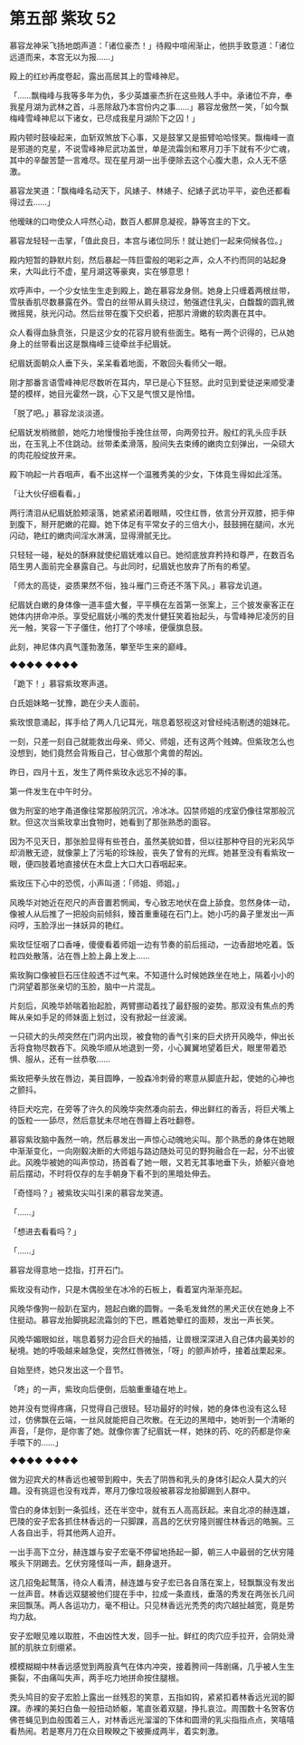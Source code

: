 # 第五部 紫玫 52

慕容龙神采飞扬地朗声道：「诸位豪杰！」待殿中喧闹渐止，他拱手致意道：「诸位远道而来，本宫无以为报……」

殿上的红纱再度卷起，露出高居其上的雪峰神尼。

「……飘梅峰与我等多年为仇，多少英雄豪杰折在这些贱人手中。承诸位不弃，奉我星月湖为武林之首，斗恶除敌乃本宫份内之事……」慕容龙傲然一笑，「如今飘梅峰雪峰神尼以下诸女，已尽成我星月湖阶下之囚！」

殿内顿时鼓噪起来，血斩双煞放下心事，又是鼓掌又是振臂哈哈怪笑。飘梅峰一直是邪道的克星，不说雪峰神尼武功盖世，单是流霜剑和寒月刀手下就有不少亡魂，其中的辛酸苦楚一言难尽。现在星月湖一出手便除去这个心腹大患，众人无不感激。

慕容龙笑道：「飘梅峰名动天下，风婊子、林婊子、纪婊子武功平平，姿色还都看得过去……」

他暧昧的口吻使众人呯然心动，数百人都屏息凝视，静等宫主的下文。

慕容龙轻轻一击掌，「值此良日，本宫与诸位同乐！就让她们一起来伺候各位。」

殿内短暂的静默片刻，然后暴起一阵巨雷般的喝彩之声，众人不约而同的站起身来，大叫此行不虚，星月湖这等豪爽，实在够意思！

欢呼声中，一个少女怯生生走到殿上，跪在慕容龙身侧。她身上只缠着两根丝带，雪肤香肌尽数暴露在外。雪白的丝带从肩头绕过，勉强遮住乳尖，白馥馥的圆乳微微摇晃，肤光闪动。然后丝带在腹下交织着，把那片滑嫩的软肉裹在其中。

众人看得血脉贲张，只是这少女的花容月貌有些面生。略有一两个识得的，已从她身上的丝带看出这是飘梅峰三徒牵丝手纪眉妩。

纪眉妩面朝众人垂下头，呆呆看着地面，不敢回头看师父一眼。

刚才那番言语雪峰神尼尽数听在耳内，早已是心下狂怒。此时见到爱徒逆来顺受凄楚的模样，她目光霍然一跳，心下又是气恨又是怜惜。

「脱了吧。」慕容龙淡淡道。

纪眉妩发梢微颤，她吃力地慢慢抬手挽住丝带，向两旁拉开。殷红的乳头应手跃出，在玉乳上不住跳动。丝带柔柔滑落，股间失去束缚的嫩肉立刻弹出，一朵硕大的肉花般绽放开来。

殿下响起一片吞咽声，看不出这样一个温雅秀美的少女，下体竟生得如此淫荡。

「让大伙仔细看看。」

两行清泪从纪眉妩脸颊滚落，她紧紧闭着眼睛，咬住红唇，依言分开双膝，把手伸到腹下，掰开肥嫩的花瓣。她下体足有平常女子的三倍大小，鼓鼓拥在腿间，水光闪动，艳红的嫩肉间淫水淋漓，显得滑腻无比。

只轻轻一碰，秘处的酥麻就使纪眉妩难以自已。她彻底放弃矜持和尊严，在数百名陌生男人面前完全暴露自己。与此同时，纪眉妩也放弃了所有的希望。

「师太的高徒，姿质果然不俗，独斗雁门三奇还不落下风。」慕容龙讥道。

纪眉妩白嫩的身体像一道丰盛大餐，平平横在左首第一张案上，三个披发豪客正在她体内拼命冲杀。享受纪眉妩小嘴的秃发什健狂笑着抬起头，与雪峰神尼凌厉的目光一触，笑容一下子僵住，他打了个哆嗦，便偃旗息鼓。

此刻，神尼体内真气蓬勃激荡，攀至毕生来的巅峰。

◆◆◆◆ ◆◆◆◆

「跪下！」慕容紫玫寒声道。

白氏姐妹略一犹豫，跪在少夫人面前。

紫玫恨意涌起，挥手给了两人几记耳光，喘息着怒视这对曾经纯洁剔透的姐妹花。

一刻，只差一刻自己就能救出母亲、师父、师姐，还有这两个贱婢。但紫玫怎么也没想到，她们竟然会背叛自己，甘心做那个禽兽的帮凶。

昨日，四月十五，发生了两件紫玫永远忘不掉的事。

第一件发生在中午时分。

做为刑室的地字甬道像往常那般阴沉沉，冷冰冰。囚禁师姐的戌室仍像往常那般沉默。但这次当紫玫拿出食物时，她看到了那张熟悉的面容。

因为不见天日，那张脸显得有些苍白，虽然美貌如昔，但以往那种夺目的光彩风华却消散无迹，就像蒙上了污垢的珍珠般，丧失了曾有的光辉。她甚至没有看紫玫一眼，便四肢着地直接伏在木盘上大口大口吞咽起来。

紫玫压下心中的恐慌，小声叫道：「师姐、师姐。」

风晚华对她近在咫尺的声音置若惘闻，专心致志地伏在盘上舔食。忽然身体一动，像被人从后推了一把般向前倾斜，臻首重重碰在石门上。她小巧的鼻子里发出一声闷哼，玉脸浮出一抹妖异的艳红。

紫玫怔怔咽了口香唾，傻傻看着师姐一边有节奏的前后摇动，一边香甜地吃着。饭粒四处散落，沾在唇上脸上鼻上发上……

紫玫胸口像被巨石压住般透不过气来。不知道什么时候她跌坐在地上，隔着小小的门洞望着那张亲切的玉脸，脑中一片混乱。

片刻后，风晚华娇喘着抬起脸，两臂挪动着找了最舒服的姿势。那双没有焦点的秀眸从亲如手足的师妹面上划过，没有掀起一丝波澜。

一只硕大的头颅突然在门洞内出现，被食物的香气引来的巨犬挤开风晚华，伸出长舌将食物尽数吞下。风晚华顺从地退到一旁，小心翼翼地望着巨犬，眼里带着恐惧、服从，还有一丝恭敬……

紫玫把拳头放在唇边，美目圆睁，一股森冷刺骨的寒意从脚底升起，使她的心神也之颤抖。

待巨犬吃完，在旁等了许久的风晚华突然凑向前去，伸出鲜红的香舌，将巨犬嘴上的饭粒一一舔尽，然后意犹未尽地在唇瓣上吞吐翻卷。

慕容紫玫脑中轰然一响，然后暴发出一声惊心动魄地尖叫。那个熟悉的身体在她眼中渐渐变化，一向刚毅决断的大师姐与路边随处可见的野狗融合在一起，分不出彼此。风晚华被她的叫声惊动，扬首看了她一眼，又若无其事地垂下头，娇躯兴奋地前后摆动，不时将仅存的左手朝身下看不到的黑暗处伸去。

「奇怪吗？」被紫玫尖叫引来的慕容龙笑道。

「……」

「想进去看看吗？」

「……」

慕容龙得意地一捻指，打开石门。

紫玫没有动作，只是木偶般坐在冰冷的石板上，看着室内渐渐亮起。

风晚华像狗一般趴在室内，翘起白嫩的圆臀。一条毛发耸然的黑犬正伏在她身上不住挺动。慕容龙抬脚挑起流霜剑的下巴，瞧着她晕红的面颊，发出一声长笑。

风晚华媚眼如丝，喘息着努力迎合巨犬的抽插，让兽根深深进入自己体内最美妙的秘境。她的呼吸越来越急促，突然红唇微张，「呀」的颤声娇呼，接着战栗起来。

自始至终，她只发出这一个音节。

「咚」的一声，紫玫向后便倒，后脑重重磕在地上。

她并没有觉得疼痛，只觉得自己很轻。轻功最好的时候，她的身体也没有这么轻过，仿佛飘在云端，一丝风就能把自己吹散。在无边的黑暗中，她听到一个清晰的声音，「是你，是你害了她。就像你害了纪眉妩一样，她抹的药、吃的药都是你亲手喂下的……」

◆◆◆◆ ◆◆◆◆

做为迎宾犬的林香远也被带到殿中，失去了阴唇和乳头的身体引起众人莫大的兴趣。没有挑逗也没有戏弄，寒月刀像垃圾般被慕容龙抬脚踢到人群中。

雪白的身体划到一条弧线，还在半空中，就有五人高高跃起。来自北凉的赫连雄，巴陵的安子宏各抓住林香远的一只脚踝，高昌的乞伏穷隆则握住林香远的皓腕。三人各自出手，将其他两人迫开。

一出手高下立分，赫连雄与安子宏毫不停留地扬起一脚，朝三人中最弱的乞伏穷隆喉头下阴踢去。乞伏穷隆怪叫一声，翻身退开。

这几招兔起鹜落，待众人看清，赫连雄与安子宏已各自落在案上，轻飘飘没有发出一丝声音。林香远双腿被他们提在手中，拉成一条直线，垂落的秀发在两张长几间来回飘荡。两人各运功力，毫不相让。只见林香远光秃秃的肉穴越扯越宽，竟是势均力敌。

安子宏眼见难以取胜，不由凶性大发，回手一扯。鲜红的肉穴应手拉开，会阴处滑腻的肌肤立刻绷紧。

模模糊糊中林香远感觉到两股真气在体内冲突，接着胯间一阵剧痛，几乎被人生生撕裂，不由痛叫失声，两手吃力地拼命按住腿根。

秃头鸠目的安子宏脸上露出一丝残忍的笑意，五指如钩，紧紧扣着林香远光润的脚踝。赤裸的美妇白鱼一般扭动娇躯，笔直张着双腿，挣扎哀泣。周围数十名贺客仿佛苍蝇见到血般围着三人，对林香远光溜溜的下体和圆滑的乳尖指指点点，笑嘻嘻看热闹。若是寒月刀在众目睽睽之下被撕成两半，着实刺激。

